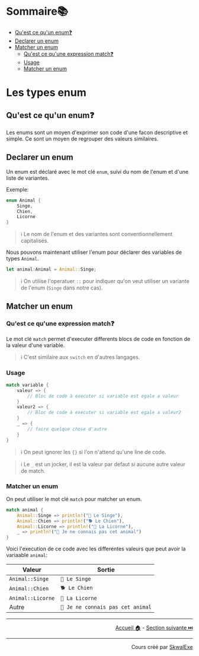 # Sommaire📚

- [Qu'est ce qu'un enum❓](#quest-ce-quun-enum)
- [Declarer un enum](#declarer-un-enum)
- [Matcher un enum](#matcher-un-enum)
  - [Qu'est ce qu'une expression match❓](#quest-ce-quune-expression-match)
  - [Usage](#usage)
  - [Matcher un enum](#matcher-un-enum-1)

# Les types enum

## Qu'est ce qu'un enum❓

Les enums sont un moyen d'exprimer son code d'une facon descriptive et simple.
Ce sont un moyen de regrouper des valeurs similaires.

## Declarer un enum

Un enum est déclaré avec le mot clé `enum`, suivi du nom de l'enum et d'une liste de variantes.

Exemple:

```rust
enum Animal {
    Singe,
    Chien,
    Licorne
}
```

> ℹ️ Le nom de l'enum et des variantes sont conventionnellement capitalisés.

Nous pouvons maintenant utiliser l'enum pour déclarer des variables de types `Animal`.

```rust
let animal:Animal = Animal::Singe;
```

> ℹ️ On utilise l'operatuer `::` pour indiquer qu'on veut utiliser un variante de l'enum (`Singe` dans notre cas).

## Matcher un enum

### Qu'est ce qu'une expression match❓

Le mot clé `match` permet d'executer differents blocs de code en fonction de la valeur d'une variable.

> ℹ️ C'est similaire aux `switch` en d'autres langages.

### Usage

```rust
match variable {
    valeur => {
        // Bloc de code à executer si variable est egale a valeur
    }
    valeur2 => {
        // Bloc de code à executer si variable est egale a valeur2
    }
    _ => {
        // faire quelque chose d'autre
    }
}
```

> ℹ️ On peut ignorer les `{}` si l'on n'attend qu'une line de code.

> ℹ️ Le `_` est un jocker, il est la valeur par defaut si aucune autre valeur de match. 

### Matcher un enum

On peut utiliser le mot clé `match` pour matcher un enum.

```rust
match animal {
    Animal::Singe => println!("🐒 Le Singe"),
    Animal::Chien => println!("🐕 Le Chien"),
    Animal::Licorne => println!("🦄 La Licorne"),
    _ => println!("🤔 Je ne connais pas cet animal")
}
```

Voici l'execution de ce code avec les differentes valeurs que peut avoir la variaable `animal`:

| Valeur            | Sortie                           |
| ----------------- | -------------------------------- |
| `Animal::Singe`   | `🐒 Le Singe`                     |
| `Animal::Chien`   | `🐕 Le Chien`                     |
| `Animal::Licorne` | `🦄 La Licorne`                   |
| Autre             | `🤔 Je ne connais pas cet animal` |

---

<p align="right"><a href="/">Accueil 🏠</a> - <a href="../les-constantes">Section suivante ⏭️</a></p>

---

<p align="right">Cours créé par <a href="https://github.com/SkwalExe/" target="_blank">SkwalExe</a></p>